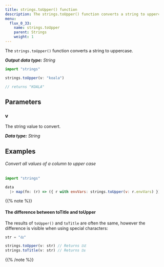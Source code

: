 ```yaml
---
title: strings.toUpper() function
description: The strings.toUpper() function converts a string to uppercase.
menu:
  flux_0_33:
    name: strings.toUpper
    parent: Strings
    weight: 1
---
```


The `strings.toUpper()` function converts a string to uppercase.

_**Output data type:** String_

```js
import "strings"

strings.toUpper(v: "koala")

// returns "KOALA"
```

## Parameters

### v
The string value to convert.

_**Data type:** String_

## Examples

###### Convert all values of a column to upper case
```js
import "strings"

data
  |> map(fn: (r) => ({ r with envVars: strings.toUpper(v: r.envVars) }))
```

{{% note %}}
#### The difference between toTitle and toUpper
The results of `toUpper()` and `toTitle` are often the same, however the difference
is visible when using special characters:

```js
str = "ǳ"

strings.toUpper(v: str) // Returns Ǳ
strings.toTitle(v: str) // Returns ǲ
```
{{% /note %}}

